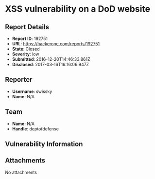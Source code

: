 # XSS vulnerability on a DoD website

## Report Details
- **Report ID**: 192751
- **URL**: https://hackerone.com/reports/192751
- **State**: Closed
- **Severity**: low
- **Submitted**: 2016-12-20T14:46:33.861Z
- **Disclosed**: 2017-03-16T16:16:06.947Z

## Reporter
- **Username**: swissky
- **Name**: N/A

## Team
- **Name**: N/A
- **Handle**: deptofdefense

## Vulnerability Information


## Attachments
No attachments
